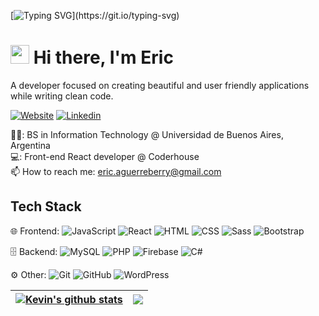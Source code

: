 [![Typing SVG](https://readme-typing-svg.herokuapp.com?font=Courier+new&color=%23808080&size=40&width=800&duration=6969&lines=Welcome+to+my+profile!)](https://git.io/typing-svg)
# <img src="https://raw.githubusercontent.com/iampavangandhi/iampavangandhi/master/gifs/Hi.gif" width="30px"> Hi there, I'm Eric
A developer focused on creating beautiful and user friendly applications while writing clean code.

[![Website](https://img.shields.io/badge/Portfolio-grey?style=for-the-badge&url=https%3A%2F%2FPortfolio)](https://rediberry.github.io/Ericberry.dev/)
[![Linkedin](https://img.shields.io/badge/LinkedIn-blue?style=for-the-badge&logo=linkedin&labelColor=blue&link=https://www.linkedin.com/in/kevin-feng-87a174202/)](https://www.linkedin.com/in/kevin-feng-87a174202/)

👨‍🎓: BS in Information Technology @ Universidad de Buenos Aires, Argentina</br>
💻: Front-end React developer @ Coderhouse</br>
:mailbox: How to reach me: <a href="mailto:eric.aguerreberry@gmail.com">eric.aguerreberry@gmail.com</a>

## Tech Stack

🌐 Frontend: ![JavaScript](https://img.shields.io/badge/-JavaScript-black?logo=javascript)
![React](https://img.shields.io/badge/-React-black?logo=react)
![HTML](https://img.shields.io/badge/-HTML-orange?logo=html5)
![CSS](https://img.shields.io/badge/-CSS-blue?logo=css3)
![Sass](https://img.shields.io/badge/-Sass-pink?logo=sass)
![Bootstrap](https://img.shields.io/badge/-Bootstrap-purple?logo=bootstrap)


🗄 Backend: ![MySQL](https://img.shields.io/badge/-MySQL-orange?logo=mysql)
![PHP](https://img.shields.io/badge/-PHP-purple?logo=php)
![Firebase](https://img.shields.io/badge/-Firebase-yellow?logo=firebase)
![C#](https://img.shields.io/badge/-C%23-blueviolet?logo=c-sharp)

⚙️ Other: ![Git](https://img.shields.io/badge/-Git-black?logo=git)
![GitHub](https://img.shields.io/badge/-GitHub-grey?logo=github)
![WordPress](https://img.shields.io/badge/-WordPress-blue?logo=wordpress)

| <a href="https://github.com/anuraghazra/github-readme-stats"><img align="center" src="https://github-readme-stats.vercel.app/api?username=rediberry&theme=github_dark&hide=contribs,issues&show_icons=true&hide_border=true" alt="Kevin's github stats" /></a> | <a href="https://github.com/anuraghazra/github-readme-stats"><img align="center" src="https://github-readme-stats.vercel.app/api/top-langs/?username=rediberry&theme=github_dark&layout=compact&hide_border=true" /></a> |
| ------------- | ------------- | 
